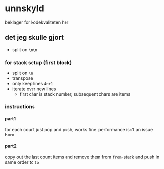 # unnskyld

beklager for kodekvaliteten her

## det jeg skulle gjort

- split on `\n\n`

### for stack setup (first block)

- split on `\n`
- transpose
- only keep lines `4n+1`
- iterate over new lines
  - first char is stack number, subsequent chars are items

### instructions

#### part1

for each count just pop and push, works fine. performance isn't an issue here

#### part2

copy out the last count items and remove them from `from`-stack and push in same order to `to`
